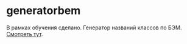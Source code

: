 # generatorbem  
В рамках обучения сделано. Генератор названий классов по БЭМ. <a href="https://genalll.github.io/generatorbem/">Смотреть тут</a>.
